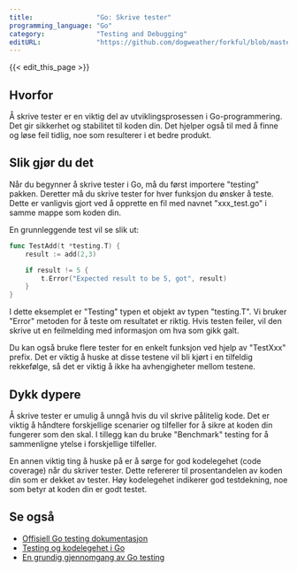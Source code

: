 ```yaml
---
title:                "Go: Skrive tester"
programming_language: "Go"
category:             "Testing and Debugging"
editURL:              "https://github.com/dogweather/forkful/blob/master/content/no/go/writing-tests.md"
---
```


{{< edit_this_page >}}

## Hvorfor

Å skrive tester er en viktig del av utviklingsprosessen i Go-programmering. Det gir sikkerhet og stabilitet til koden din. Det hjelper også til med å finne og løse feil tidlig, noe som resulterer i et bedre produkt.

## Slik gjør du det

Når du begynner å skrive tester i Go, må du først importere "testing" pakken. Deretter må du skrive tester for hver funksjon du ønsker å teste. Dette er vanligvis gjort ved å opprette en fil med navnet "xxx_test.go" i samme mappe som koden din.

En grunnleggende test vil se slik ut:

```Go
func TestAdd(t *testing.T) {
	result := add(2,3)

	if result != 5 {
		t.Error("Expected result to be 5, got", result)
	}
}
```

I dette eksemplet er "Testing" typen et objekt av typen "testing.T". Vi bruker "Error" metoden for å teste om resultatet er riktig. Hvis testen feiler, vil den skrive ut en feilmelding med informasjon om hva som gikk galt.

Du kan også bruke flere tester for en enkelt funksjon ved hjelp av "TestXxx" prefix. Det er viktig å huske at disse testene vil bli kjørt i en tilfeldig rekkefølge, så det er viktig å ikke ha avhengigheter mellom testene.

## Dykk dypere

Å skrive tester er umulig å unngå hvis du vil skrive pålitelig kode. Det er viktig å håndtere forskjellige scenarier og tilfeller for å sikre at koden din fungerer som den skal. I tillegg kan du bruke "Benchmark" testing for å sammenligne ytelse i forskjellige tilfeller.

En annen viktig ting å huske på er å sørge for god kodelegehet (code coverage) når du skriver tester. Dette refererer til prosentandelen av koden din som er dekket av tester. Høy kodelegehet indikerer god testdekning, noe som betyr at koden din er godt testet.

## Se også

- [Offisiell Go testing dokumentasjon](https://golang.org/pkg/testing/)
- [Testing og kodelegehet i Go](https://blog.golang.org/cover) 
- [En grundig gjennomgang av Go testing](https://medium.com/learning-the-go-programming-language/testing-in-go-part-i-72b0d33e6dd8)